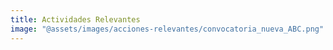 ```yaml
---
title: Actividades Relevantes
image: "@assets/images/acciones-relevantes/convocatoria_nueva_ABC.png"
---
```


